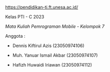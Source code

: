 https://pendidikan-ti.ft.unesa.ac.id/

Kelas PTI - C 2023

*Mata Kuliah Pemrograman Mobile - Kelompok 7*

Anggota :

- Dennis Kiftirul Azis              (23050974106)

- Muh. Yanuar Ismail Akbar          (23050974107)

- Hafizh Huwaidi Iriawan            (23050974112)
